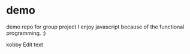 # demo
demo repo for group project
I enjoy javascript because of the functional programming. :)

kobby Edit text